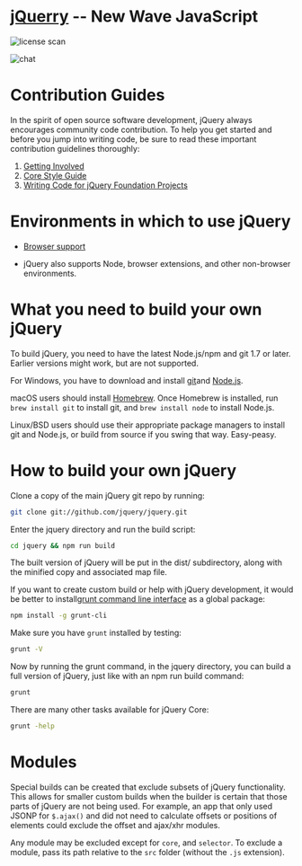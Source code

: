 # [jQuerry](https://jquery.com/) -- New Wave JavaScript

![license scan](https://camo.githubusercontent.com/5d9de981d9d8bac0704c88c883fb7ea189853438/68747470733a2f2f6170702e666f7373612e696f2f6170692f70726f6a656374732f6769742532426769746875622e636f6d2532466a71756572792532466a71756572792e7376673f747970653d736869656c64)

![chat](https://camo.githubusercontent.com/23f54f6f19526affe12eff896c1e88d65cc9c921/68747470733a2f2f6261646765732e6769747465722e696d2f6a71756572792f6a71756572792e737667)

# Contribution Guides

In the spirit of open source software development, jQuery always encourages community code contribution. To help you get started and before you jump into writing code, be sure to read these important contribution guidelines thoroughly:

  1. [Getting Involved](https://contribute.jquery.org/)
  2. [Core Style Guide](https://contribute.jquery.org/style-guide/js/)
  3. [Writing Code for jQuery Foundation Projects](https://contribute.jquery.org/code/)

# Environments in which to use jQuery

* [Browser support](https://jquery.com/browser-support/)

* jQuery also supports Node, browser extensions, and other non-browser environments.

# What you need to build your own jQuery

To build jQuery, you need to have the latest Node.js/npm and git 1.7 or later. Earlier versions might work, but are not supported.

For Windows, you have to download and install [git](https://git-scm.com/downloads)and [Node.js](https://nodejs.org/en/download/).

macOS users should install [Homebrew](https://brew.sh/). Once Homebrew is installed, run `brew install git` to install git, and `brew install node` to install Node.js.

Linux/BSD users should use their appropriate package managers to install git and Node.js, or build from source if you swing that way. Easy-peasy.

# How to build your own jQuery

Clone a copy of the main jQuery git repo by running:

```bash
git clone git://github.com/jquery/jquery.git
```

Enter the jquery directory and run the build script:

```bash
cd jquery && npm run build
```
The built version of jQuery will be put in the dist/ subdirectory, along with the minified copy and associated map file.

If you want to create custom build or help with jQuery development, it would be better to install[grunt command line interface](https://github.com/gruntjs/grunt-cli) as a global package:

```bash
npm install -g grunt-cli
```

Make sure you have `grunt` installed by testing:

```bash
grunt -V
```

Now by running the grunt command, in the jquery directory, you can build a full version of jQuery, just like with an npm run build command:

```bash
grunt
```

There are many other tasks available for jQuery Core:

```bash
grunt -help
```

# Modules

Special builds can be created that exclude subsets of jQuery functionality. This allows for smaller custom builds when the builder is certain that those parts of jQuery are not being used. For example, an app that only used JSONP for `$.ajax()` and did not need to calculate offsets or positions of elements could exclude the offset and ajax/xhr modules.

Any module may be excluded except for `core`, and `selector`. To exclude a module, pass its path relative to the `src` folder (without the `.js` extension).